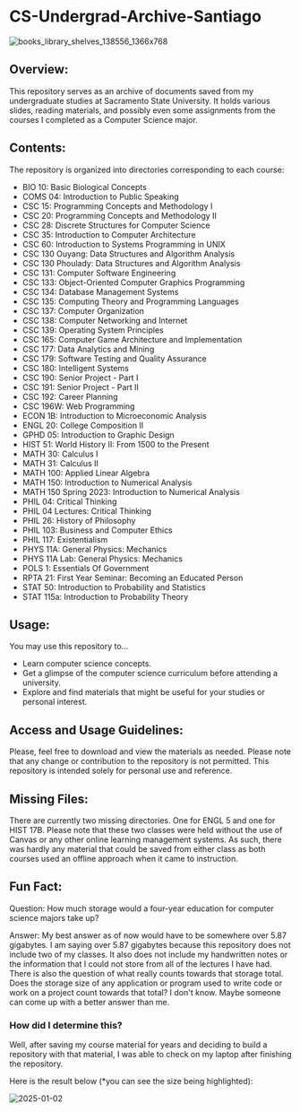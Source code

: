 # CS-Undergrad-Archive-Santiago
![books_library_shelves_138556_1366x768](https://github.com/user-attachments/assets/2ad9b57f-48c5-4ab9-9736-5b82663448b5)

## Overview:
This repository serves as an archive of documents saved from my undergraduate studies at Sacramento State University. It holds various slides, reading materials, and possibly even some assignments from the courses I completed as a Computer Science major.

## Contents:
The repository is organized into directories corresponding to each course:
- BIO 10: Basic Biological Concepts
- COMS 04: Introduction to Public Speaking
- CSC 15: Programming Concepts and Methodology I
- CSC 20: Programming Concepts and Methodology II
- CSC 28: Discrete Structures for Computer Science
- CSC 35: Introduction to Computer Architecture
- CSC 60: Introduction to Systems Programming in UNIX
- CSC 130 Ouyang: Data Structures and Algorithm Analysis
- CSC 130 Phoulady: Data Structures and Algorithm Analysis
- CSC 131: Computer Software Engineering
- CSC 133: Object-Oriented Computer Graphics Programming
- CSC 134: Database Management Systems
- CSC 135: Computing Theory and Programming Languages
- CSC 137: Computer Organization
- CSC 138: Computer Networking and Internet 
- CSC 139: Operating System Principles
- CSC 165: Computer Game Architecture and Implementation
- CSC 177: Data Analytics and Mining
- CSC 179: Software Testing and Quality Assurance
- CSC 180: Intelligent Systems
- CSC 190: Senior Project - Part I
- CSC 191: Senior Project - Part II
- CSC 192: Career Planning
- CSC 196W: Web Programming
- ECON 1B: Introduction to Microeconomic Analysis
- ENGL 20: College Composition II
- GPHD 05: Introduction to Graphic Design
- HIST 51: World History II: From 1500 to the Present
- MATH 30: Calculus I
- MATH 31: Calculus II
- MATH 100: Applied Linear Algebra
- MATH 150: Introduction to Numerical Analysis
- MATH 150 Spring 2023: Introduction to Numerical Analysis
- PHIL 04: Critical Thinking
- PHIL 04 Lectures: Critical Thinking
- PHIL 26: History of Philosophy
- PHIL 103: Business and Computer Ethics
- PHIL 117: Existentialism
- PHYS 11A: General Physics: Mechanics
- PHYS 11A Lab: General Physics: Mechanics
- POLS 1: Essentials Of Government
- RPTA 21: First Year Seminar: Becoming an Educated Person
- STAT 50: Introduction to Probability and Statistics
- STAT 115a: Introduction to Probability Theory

## Usage:
You may use this repository to...
- Learn computer science concepts.
- Get a glimpse of the computer science curriculum before attending a university.
- Explore and find materials that might be useful for your studies or personal interest.

## Access and Usage Guidelines:
Please, feel free to download and view the materials as needed. Please note that any change or contribution to the repository is not permitted. This repository is intended solely for personal use and reference.

## Missing Files:
There are currently two missing directories. One for ENGL 5 and one for HIST 17B. Please note that these two classes were held without the use of Canvas or any other online learning management systems. As such, there was hardly any material that could be saved from either class as both courses used an offline approach when it came to instruction.

## Fun Fact:
Question: How much storage would a four-year education for computer science majors take up?

Answer: My best answer as of now would have to be somewhere over 5.87 gigabytes. I am saying over 5.87 gigabytes because this repository does not include two of my classes. It also does not include my handwritten notes or the information that I could not store from all of the lectures I have had. There is also the question of what really counts towards that storage total. Does the storage size of any application or program used to write code or work on a project count towards that total? I don't know. Maybe someone can come up with a better answer than me. 

### How did I determine this? 

Well, after saving my course material for years and deciding to build a repository with that material, I was able to check on my laptop after finishing the repository. 

Here is the result below (*you can see the size being highlighted):

![2025-01-02](https://github.com/user-attachments/assets/303c9010-e57e-4cb4-8056-5fb2a3633851)
